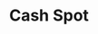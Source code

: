 ---
title: Cash Spot
slug: cash-spot
updated-on: '2024-05-30T13:44:31.749Z'
created-on: '2024-05-30T13:41:46.671Z'
published-on: '2024-05-30T13:54:32.469Z'
f_city-state-2:
- cms/city/tuscaloosa-al.md
- cms/city/fremont-ne.md
- cms/city/hastings-ne.md
- cms/city/norfolk-ne.md
- cms/city/north-platte-ne.md
- cms/city/sioux-city-ne.md
f_locations:
- cms/payday-loan/cash-spot-8400.md
- cms/payday-loan/cash-spot-8401.md
- cms/payday-loan/cash-spot-8402.md
- cms/payday-loan/cash-spot-8403.md
- cms/payday-loan/cash-spot-8404.md
- cms/payday-loan/cash-spot-8405.md
f_states:
- cms/state/alabama.md
- cms/state/nebraska.md
layout: '[company].html'
tags: company
---
